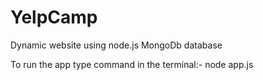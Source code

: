 # YelpCamp
Dynamic website using node.js
MongoDb database

To run the app type command in the terminal:- node app.js
